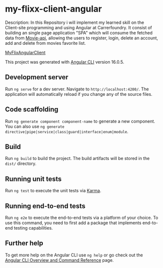 # my-flixx-client-angular
Description:
In this Repository i will implement my learned skill on the Client-site programming and using Angular at Carrerfoundry. It consist of building an single page application "SPA" which will consume the fetched data from [Movie-api](https://github.com/AlejandroBryan/movie-api), allowing the users to register, login, delete an account, add and delete from movies favorite list.

[MyFlixAngularClient](http://alejandrobryan.com/myFlix-Angular-client/)

This project was generated with [Angular CLI](https://github.com/angular/angular-cli) version 16.0.5.

## Development server

Run `ng serve` for a dev server. Navigate to `http://localhost:4200/`. The application will automatically reload if you change any of the source files.

## Code scaffolding

Run `ng generate component component-name` to generate a new component. You can also use `ng generate directive|pipe|service|class|guard|interface|enum|module`.

## Build

Run `ng build` to build the project. The build artifacts will be stored in the `dist/` directory.

## Running unit tests

Run `ng test` to execute the unit tests via [Karma](https://karma-runner.github.io).

## Running end-to-end tests

Run `ng e2e` to execute the end-to-end tests via a platform of your choice. To use this command, you need to first add a package that implements end-to-end testing capabilities.

## Further help

To get more help on the Angular CLI use `ng help` or go check out the [Angular CLI Overview and Command Reference](https://angular.io/cli) page.
